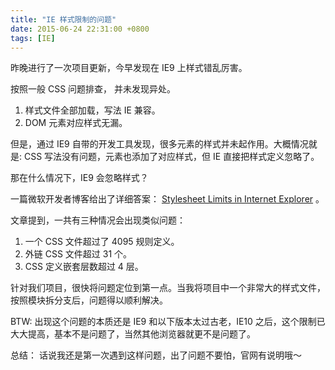 ```yaml
---
title: "IE 样式限制的问题"
date: 2015-06-24 22:31:00 +0800
tags: [IE]
---
```


昨晚进行了一次项目更新，今早发现在 IE9 上样式错乱厉害。

按照一般 CSS 问题排查， 并未发现异处。

1. 样式文件全部加载，写法 IE 兼容。
2. DOM 元素对应样式无漏。

但是，通过 IE9 自带的开发工具发现，很多元素的样式并未起作用。大概情况就是: CSS 写法没有问题，元素也添加了对应样式，但 IE 直接把样式定义忽略了。

那在什么情况下，IE9 会忽略样式？

一篇微软开发者博客给出了详细答案： [Stylesheet Limits in Internet Explorer](http://blogs.msdn.com/b/ieinternals/archive/2011/05/14/internet-explorer-stylesheet-rule-selector-import-sheet-limit-maximum.aspx) 。


文章提到，一共有三种情况会出现类似问题：

1. 一个 CSS 文件超过了 4095 规则定义。
2. 外链 CSS 文件超过 31 个。
3. CSS 定义嵌套层数超过 4 层。

针对我们项目，很快将问题定位到第一点。当我将项目中一个非常大的样式文件，按照模块拆分支后，问题得以顺利解决。

BTW: 出现这个问题的本质还是 IE9 和以下版本太过古老，IE10 之后，这个限制已大大提高，基本不是问题了，当然其他浏览器就更不是问题了。

总结： 话说我还是第一次遇到这样问题，出了问题不要怕，官网有说明哦～
